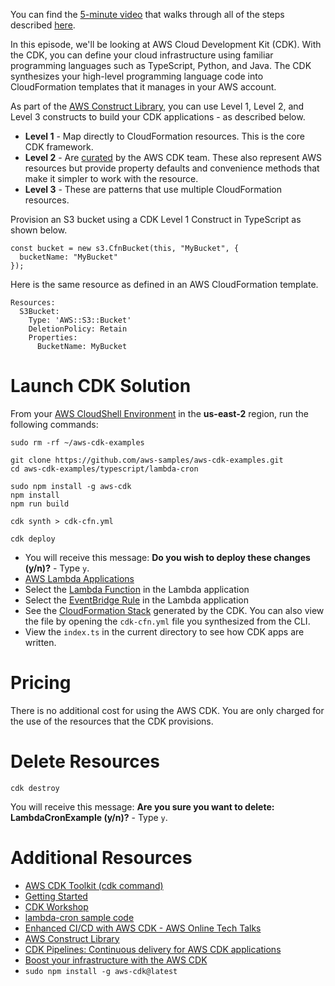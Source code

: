 You can find the [5-minute video](https://youtu.be/ftFIIrrV-IA) that walks through all of the steps described [here](https://youtu.be/ftFIIrrV-IA). 

In this episode, we'll be looking at AWS Cloud Development Kit (CDK). With the CDK, you can define your cloud infrastructure using familiar programming languages such as TypeScript, Python, and Java. The CDK synthesizes your high-level programming language code into CloudFormation templates that it manages in your AWS account.

As part of the [AWS Construct Library](https://docs.aws.amazon.com/cdk/latest/guide/constructs.html), you can use Level 1, Level 2, and Level 3 constructs to build your CDK applications - as described below. 

* **Level 1** - Map directly to CloudFormation resources. This is the core CDK framework. 
* **Level 2** - Are [curated](https://docs.aws.amazon.com/cdk/api/latest/docs/aws-construct-library.html) by the AWS CDK team. These also represent AWS resources but provide property defaults and convenience methods that make it simpler to work with the resource.  
* **Level 3** - These are patterns that use multiple CloudFormation resources.

Provision an S3 bucket using a CDK Level 1 Construct in TypeScript as shown below. 
```
const bucket = new s3.CfnBucket(this, "MyBucket", {
  bucketName: "MyBucket"
});
```

Here is the same resource as defined in an AWS CloudFormation template.
```
Resources:
  S3Bucket:
    Type: 'AWS::S3::Bucket'
    DeletionPolicy: Retain
    Properties:
      BucketName: MyBucket
```


# Launch CDK Solution

From your [AWS CloudShell Environment](https://us-east-2.console.aws.amazon.com/cloudshell/home?region=us-east-2#) in the **us-east-2** region, run the following commands: 

```
sudo rm -rf ~/aws-cdk-examples

git clone https://github.com/aws-samples/aws-cdk-examples.git
cd aws-cdk-examples/typescript/lambda-cron

sudo npm install -g aws-cdk
npm install
npm run build

cdk synth > cdk-cfn.yml

cdk deploy
```

* You will receive this message: **Do you wish to deploy these changes (y/n)?** - Type `y`.
* [AWS Lambda Applications](https://us-east-2.console.aws.amazon.com/lambda/home?region=us-east-2#/applications)
* Select the [Lambda Function](https://us-east-2.console.aws.amazon.com/lambda/home?region=us-east-2#/functions) in the Lambda application
* Select the [EventBridge Rule](https://us-east-2.console.aws.amazon.com/events/home?region=us-east-2#/rules) in the Lambda application
* See the [CloudFormation Stack](https://us-east-2.console.aws.amazon.com/cloudformation/home?region=us-east-2#/stacks) generated by the CDK. You can also view the file by opening the `cdk-cfn.yml` file you synthesized from the CLI. 
* View the `index.ts` in the current directory to see how CDK apps are written. 

# Pricing
There is no additional cost for using the AWS CDK. You are only charged for the use of the resources that the CDK provisions. 

# Delete Resources

```
cdk destroy
```

You will receive this message: **Are you sure you want to delete: LambdaCronExample (y/n)?** - Type `y`.

# Additional Resources

* [AWS CDK Toolkit (cdk command)](https://docs.aws.amazon.com/cdk/latest/guide/cli.html)
* [Getting Started](https://docs.aws.amazon.com/cdk/latest/guide/getting_started.html)
* [CDK Workshop](https://cdkworkshop.com/)
* [lambda-cron sample code](https://github.com/aws-samples/aws-cdk-examples/tree/master/typescript/lambda-cron)
* [Enhanced CI/CD with AWS CDK - AWS Online Tech Talks](https://www.youtube.com/watch?v=1ps0Wh19MHQ)
* [AWS Construct Library](https://docs.aws.amazon.com/cdk/latest/guide/constructs.html)
* [CDK Pipelines: Continuous delivery for AWS CDK applications](https://aws.amazon.com/blogs/developer/cdk-pipelines-continuous-delivery-for-aws-cdk-applications/)
* [Boost your infrastructure with the AWS CDK](https://aws.amazon.com/blogs/aws/boost-your-infrastructure-with-cdk/)
* `sudo npm install -g aws-cdk@latest`
